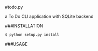 #todo.py

a To Do CLI application with SQLite backend

###INSTALLATION

```sh
$ python setup.py install
```


###USAGE

